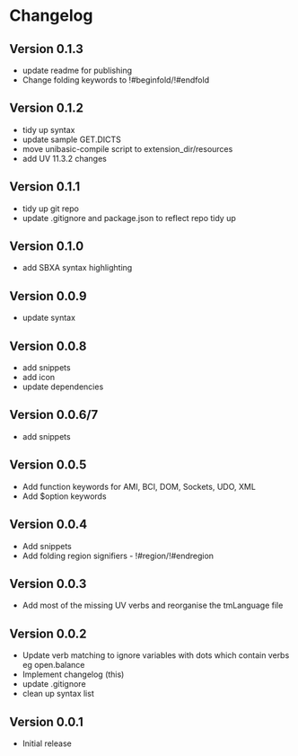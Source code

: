 # Changelog

## Version 0.1.3

- update readme for publishing
- Change folding keywords to !#beginfold/!#endfold

## Version 0.1.2

- tidy up syntax
- update sample GET.DICTS
- move unibasic-compile script to extension_dir/resources
- add UV 11.3.2 changes

## Version 0.1.1

- tidy up git repo
- update .gitignore and package.json to reflect repo tidy up

## Version 0.1.0

- add SBXA syntax highlighting

## Version 0.0.9

- update syntax

## Version 0.0.8

- add snippets
- add icon
- update dependencies

## Version 0.0.6/7

- add snippets

## Version 0.0.5

- Add function keywords for AMI, BCI, DOM, Sockets, UDO, XML
- Add $option keywords

## Version 0.0.4

- Add snippets
- Add folding region signifiers - !#region/!#endregion

## Version 0.0.3

- Add most of the missing UV verbs and reorganise the tmLanguage file

## Version 0.0.2

- Update verb matching to ignore variables with dots which contain verbs eg open.balance
- Implement changelog (this)
- update .gitignore
- clean up syntax list

## Version 0.0.1

- Initial release
